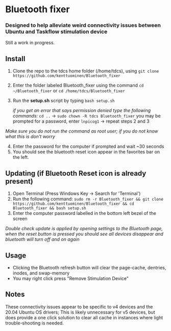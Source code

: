 # Bluetooth fixer
### Designed to help alleviate weird connectivity issues between Ubuntu and Taskflow stimulation device

Still a work in progress.

## Install
1. Clone the repo to the tdcs home folder (/home/tdcs), using `git clone https://github.com/kenttuominen/Bluetooth_fixer`
2. Enter the folder labeled Bluetooth_fixer using the command `cd ~/Bluetooth_fixer` or `cd /home/tdcs/Bluetooth_fixer`
3. Run the **setup.sh** script by typing `bash setup.sh`

   *if you get an error that says permission denied type the following commands:*
   `cd ..` -> `sudo chown -R tdcs Bluetooth_fixer` you may be prompted for a password, enter `lnpicog1` -> repeat steps 2 and 3
   
*Make sure you do not run the command as root user; if you do not know what this is don't worry*

4. Enter the password for the computer if prompted and wait ~30 seconds
5. You should see the bluetooth reset icon appear in the favorites bar on the left.

## Updating (if Bluetooth Reset icon is already present)
1. Open Terminal (Press Windows Key -> Search for 'Terminal')
2. Run the following command: `sudo rm -r Bluetooth_fixer && git clone https://github.com/kenttuominen/Bluetooth_fixer && cd Bluetooth_fixer && bash setup.sh`
3. Enter the computer password labelled in the bottom left bezel of the screen

*Double check update is applied by opening settings to the Bluetooth page, when the reset button is pressed you should see all devices disappear and bluetooth will turn off and on again*

## Usage
- Clicking the Bluetooth refresh button will clear the page-cache, dentries, inodes, and swap-memory
- You may right click press "Remove Stimulation Device"

## Notes
These connectivity issues appear to be specific to v4 devices and the 20.04 Ubuntu OS drivers; This is likely unnecessary for v5 devices, but does provide a one click solution to clear all cache in instances where light trouble-shooting is needed.
